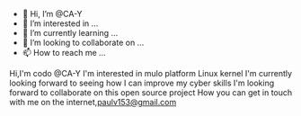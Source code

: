 - 👋 Hi, I’m @CA-Y
- 👀 I’m interested in ...
- 🌱 I’m currently learning ...
- 💞️ I’m looking to collaborate on ...
- 📫 How to reach me ...

<!---
CA-Y/CA-Y is a ✨ special ✨ repository because its `README.md` (this file) appears on your GitHub profile.
You can click the Preview link to take a look at your changes.
--->
Hi,I'm codo @CA-Y
I'm interested in mulo platform Linux kernel 
I'm currently looking forward to seeing how I can improve my cyber skills 
I'm looking forward to collaborate on this open source project 
How you can get in touch with me on the internet,paulv153@gmail.com
